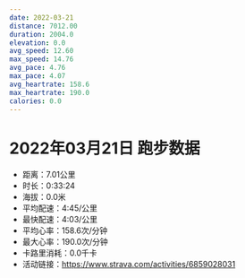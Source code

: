 ```yaml
---
date: 2022-03-21
distance: 7012.00
duration: 2004.0
elevation: 0.0
avg_speed: 12.60
max_speed: 14.76
avg_pace: 4.76
max_pace: 4.07
avg_heartrate: 158.6
max_heartrate: 190.0
calories: 0.0
---
```


# 2022年03月21日 跑步数据

- 距离：7.01公里
- 时长：0:33:24
- 海拔：0.0米
- 平均配速：4:45/公里
- 最快配速：4:03/公里
- 平均心率：158.6次/分钟
- 最大心率：190.0次/分钟
- 卡路里消耗：0.0千卡
- 活动链接：https://www.strava.com/activities/6859028031
